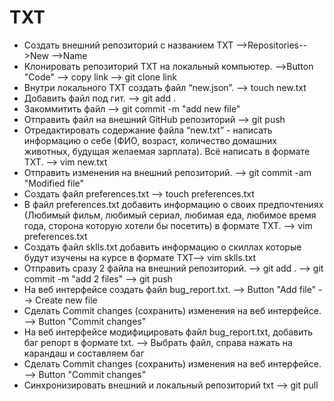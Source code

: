# TXT
 - Создать внешний репозиторий c названием  TXT -->Repositories-->New -->Name
 - Клонировать репозиторий TXT на локальный компьютер. -->Button "Code" --> copy link --> git clone link
 - Внутри локального TXT создать файл “new.json”. --> touch new.txt
 - Добавить файл под гит. --> git add .
 - Закоммитить файл --> git commit -m "add new file"
 - Отправить файл на внешний GitHub репозиторий --> git push
 - Отредактировать содержание файла “new.txt” - написать информацию о себе (ФИО, возраст, количество домашних животных, будущая желаемая зарплата). Всё написать в формате TXT. 
 --> vim new.txt
 - Отправить изменения на внешний репозиторий. --> git commit -am "Modified file"
 - Создать файл preferences.txt --> touch preferences.txt
 - В файл preferences.txt добавить информацию о своих предпочтениях (Любимый фильм, любимый сериал, любимая еда, любимое время года, сторона которую хотели бы посетить) в формате TXT. --> vim preferences.txt
- Создать файл sklls.txt добавить информацию о скиллах которые будут изучены на курсе в формате TXT--> vim sklls.txt
- Отправить сразу 2 файла на внешний репозиторий. --> git add . --> git commit -m "add 2 files" --> git push
- На веб интерфейсе создать файл bug_report.txt. --> Button "Add file" --> Create new file
- Сделать Commit changes (сохранить) изменения на веб интерфейсе. --> Button "Commit changes"
- На веб интерфейсе модифицировать файл bug_report.txt, добавить баг репорт в формате txt. --> Выбрать файл, справа нажать на карандаш и составляем баг
- Сделать Commit changes (сохранить) изменения на веб интерфейсе. --> Button "Commit changes"
- Синхронизировать внешний и локальный репозиторий txt --> git pull

